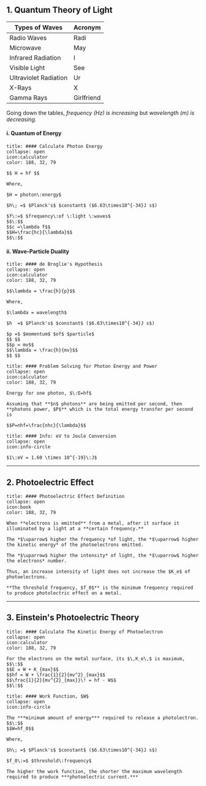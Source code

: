 
## 1. Quantum Theory of Light

| **Types of Waves** | **Acronym** |
|---|---|
| Radio Waves | Radi |
| Microwave | May |
| Infrared Radiation | I |
| Visible Light | See |
| Ultraviolet Radiation | Ur |
| X-Rays | X |
| Gamma Rays | Girlfriend |

Going down the tables, *frequency (Hz) is increasing*  but *wavelength (m) is decreasing.*

#### i. Quantum of Energy

```ad-note
title: #### Calculate Photon Energy
collapse: open
icon:calculator
color: 188, 32, 79

$$ H = hf $$

Where, 

$H = photon\:energy$

$h\; =$ $Planck's$ $constant$ ($6.63\times10^{-34}J s$)

$f\:=$ $frequency\:of \:light \:waves$
$$\:$$
$$c =\lambda f$$
$$H=\frac{hc}{\lambda}$$
$$\:$$
```

#### ii. Wave-Particle Duality

```ad-note
title: #### de Broglie's Hypothesis
collapse: open
icon:calculator
color: 188, 32, 79

$$\lambda = \frac{h}{p}$$

Where,

$\lambda = wavelength$

$h  =$ $Planck's$ $constant$ ($6.63\times10^{-34}J s$)

$p =$ $momentum$ $of$ $particle$
$$ $$
$$p = mv$$
$$\lambda = \frac{h}{mv}$$
$$ $$
```

```ad-note
title: #### Problem Solving for Photon Energy and Power
collapse: open
icon:calculator
color: 188, 32, 79

Energy for one photon, $\:E=hf$

Assuming that **$n$ photons** are being emitted per second, then **photons power, $P$** which is the total energy transfer per second is

$$P=nhf=\frac{nhc}{\lambda}$$
```

```ad-note
title: #### Info: eV to Joule Conversion
collapse: open
icon:info-circle

$1\:eV = 1.60 \times 10^{-19}\:J$ 
```

---
## 2. Photoelectric Effect

```ad-note
title: #### Photoelectric Effect Definition
collapse: open
icon:book
color: 188, 32, 79

When **electrons is emitted** from a metal, after it surface it illuminated by a light at a **certain frequency.**

The *$\uparrow$ higher the frequency *of light, the *$\uparrow$ higher the kinetic energy* of the photoelectrons emitted.

The *$\uparrow$ higher the intensity* of light, the *$\uparrow$ higher the electrons* number.

Thus, an increase intensity of light does not increase the $K_e$ of photoelectrons.

**The threshold frequency, $f_0$** is the minimum frequency required to produce photolectric effect on a metal.
```
---

## 3. Einstein's Photoelectric Theory

```ad-note
title: #### Calculate The Kinetic Energy of Photoelectron
collapse: open
icon:calculator
color: 188, 32, 79

For the electrons on the metal surface, its $\,K_e\,$ is maximum,
$$\:$$
$$E = W + K_{max}$$
$$hf = W + \frac{1}{2}{mv^2}_{max}$$
$$\frac{1}{2}{mv^{2}_{max}}\! = hf - W$$
$$\:$$
```

```ad-note
title: #### Work Function, $W$
collapse: open
icon:info-circle

The ***minimum amount of energy*** required to release a photolectron.
$$\:$$
$$W=hf_0$$

Where,

$h\; =$ $Planck's$ $constant$ ($6.63\times10^{-34}J s$)

$f_0\:=$ $threshold\:frequency$

The higher the work function, the shorter the maximum wavelength required to produce ***photoelectric current.***
```
